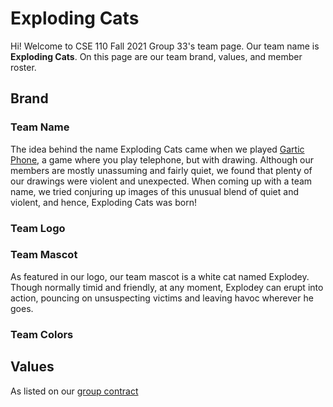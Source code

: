 # Exploding Cats
Hi! Welcome to CSE 110 Fall 2021 Group 33's team page. Our team name is **Exploding Cats**. On this page are our team brand, values, and member roster. 
## Brand
### Team Name
The idea behind the name Exploding Cats came when we played [Gartic Phone](https://garticphone.com/), a game where you play telephone, but with drawing. 
Although our members are mostly unassuming and fairly quiet, we found that plenty of our drawings were violent and unexpected. 
When coming up with a team name, we tried conjuring up images of this unusual blend of quiet and violent, and hence, Exploding Cats was born!
### Team Logo
### Team Mascot
As featured in our logo, our team mascot is a white cat named Explodey. Though normally timid and friendly, at any moment, Explodey can erupt into action,
pouncing on unsuspecting victims and leaving havoc wherever he goes.
### Team Colors
## Values
As listed on our [group contract](./misc/rules.md) 
